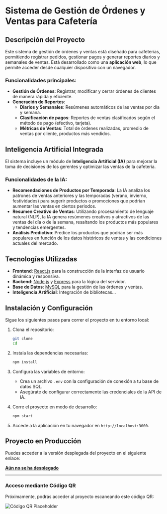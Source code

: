 # Sistema de Gestión de Órdenes y Ventas para Cafetería

## Descripción del Proyecto

Este sistema de gestión de órdenes y ventas está diseñado para cafeterías, permitiendo registrar pedidos, gestionar pagos y generar reportes diarios y semanales de ventas. Está desarrollado como una **aplicación web**, lo que permite acceder desde cualquier dispositivo con un navegador.

### Funcionalidades principales:

- **Gestión de Órdenes**: Registrar, modificar y cerrar órdenes de clientes de manera rápida y eficiente.
- **Generación de Reportes**:
  - **Diarios y Semanales**: Resúmenes automáticos de las ventas por día y semana.
  - **Clasificación de pagos**: Reportes de ventas clasificados según el método de pago (efectivo, tarjeta).
  - **Métricas de Ventas**: Total de órdenes realizadas, promedio de ventas por cliente, productos más vendidos.

## Inteligencia Artificial Integrada

El sistema incluye un módulo de **Inteligencia Artificial (IA)** para mejorar la toma de decisiones de los gerentes y optimizar las ventas de la cafetería.

### Funcionalidades de la IA:

- **Recomendaciones de Productos por Temporada**: La IA analiza los patrones de ventas anteriores y las temporadas (verano, invierno, festividades) para sugerir productos o promociones que podrían aumentar las ventas en ciertos periodos.
- **Resumen Creativo de Ventas**: Utilizando procesamiento de lenguaje natural (NLP), la IA genera resúmenes creativos y atractivos de las ventas del día o de la semana, resaltando los productos más populares y tendencias emergentes.
- **Análisis Predictivo**: Predice los productos que podrían ser más populares en función de los datos históricos de ventas y las condiciones actuales del mercado.

## Tecnologías Utilizadas

- **Frontend**: [React.js](https://reactjs.org) para la construcción de la interfaz de usuario dinámica y responsiva.
- **Backend**: [Node.js](https://nodejs.org) y [Express](https://expressjs.com) para la lógica del servidor.
- **Base de Datos**: [MySQL](https://www.mysql.com) para la gestión de las órdenes y ventas.
- **Inteligencia Artificial**: Integración de bibliotecas...

## Instalación y Configuración

Sigue los siguientes pasos para correr el proyecto en tu entorno local:

1. Clona el repositorio:

   ```bash
   git clone
   cd


   ```

2. Instala las dependencias necesarias:

   ```bash
   npm install
   ```

3. Configura las variables de entorno:

   - Crea un archivo `.env` con la configuración de conexión a tu base de datos SQL.
   - Asegúrate de configurar correctamente las credenciales de la API de IA.

4. Corre el proyecto en modo de desarrollo:

   ```bash
   npm start
   ```

5. Accede a la aplicación en tu navegador en `http://localhost:3000`.

## Proyecto en Producción

Puedes acceder a la versión desplegada del proyecto en el siguiente enlace:

[**Aún no se ha desplegado**](https://dominio.com)

---

### Acceso mediante Código QR

Próximamente, podrás acceder al proyecto escaneando este código QR:

![Código QR Placeholder](https://via.placeholder.com/150x150.png?text=QR+Code)
